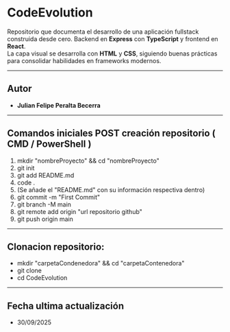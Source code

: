 # CodeEvolution

Repositorio que documenta el desarrollo de una aplicación fullstack construida desde cero.
Backend en **Express** con **TypeScript** y frontend en **React**.  
La capa visual se desarrolla con **HTML** y **CSS**, siguiendo buenas prácticas para consolidar habilidades en frameworks modernos.

---

## Autor
- **Julian Felipe Peralta Becerra**

---

<!-- Creación y conexión con el repositorio de GitHub -->
## Comandos iniciales POST creación repositorio ( CMD / PowerShell )
1. mkdir "nombreProyecto" && cd "nombreProyecto"
2. git init
3. git add README.md
4. code . <!-- Modificación del código en VScode -->
5. (Se añade el "README.md" con su información respectiva dentro)
6. git commit -m "First Commit"
7. git branch -M main
8. git remote add origin "url repositorio github"
9. git push origin main

---

## Clonacion repositorio:
- mkdir "carpetaCondenedora" && cd "carpetaContenedora"
- git clone <url-repositorio>
- cd CodeEvolution

---

## Fecha ultima actualización
- 30/09/2025
